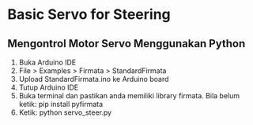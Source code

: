 # Basic Servo for Steering
## Mengontrol Motor Servo Menggunakan Python
1. Buka Arduino IDE
2. File > Examples > Firmata > StandardFirmata
3. Upload StandardFirmata.ino ke Arduino board
4. Tutup Arduino IDE
5. Buka terminal dan pastikan anda memiliki library firmata. Bila belum ketik: pip install pyfirmata
7. Ketik: python servo_steer.py   
